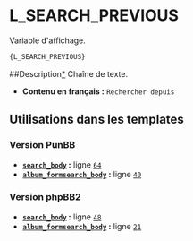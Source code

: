 # L_SEARCH_PREVIOUS


Variable d'affichage.

```html
{L_SEARCH_PREVIOUS}
```

##Description[*](https://fa-tvars.appspot.com/var/L_SEARCH_PREVIOUS)
Chaîne de texte.

* __Contenu en français :__ `Rechercher depuis`

## Utilisations dans les templates

### Version PunBB
* __[`search_body`](../tpl/var/punbb/search_body.md#readme) :__ ligne [`64`](../tpl/src/punbb/search_body.tpl#L64)
* __[`album_formsearch_body`](../tpl/var/punbb/album_formsearch_body.md#readme) :__ ligne [`40`](../tpl/src/punbb/album_formsearch_body.tpl#L40)

### Version phpBB2
* __[`search_body`](../tpl/var/subsilver/search_body.md#readme) :__ ligne [`48`](../tpl/src/subsilver/search_body.tpl#L48)
* __[`album_formsearch_body`](../tpl/var/subsilver/album_formsearch_body.md#readme) :__ ligne [`21`](../tpl/src/subsilver/album_formsearch_body.tpl#L21)